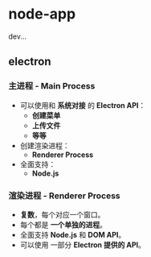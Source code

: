# node-app

dev...

## electron

### 主进程 - Main Process

- 可以使用和 **系统对接** 的 **Electron API**：
  - **创建菜单**
  - **上传文件**
  - **等等**
- 创建渲染进程：
  - **Renderer Process**
- 全面支持：
  - **Node.js**

### 渲染进程 - Renderer Process

- **复数**，每个对应一个窗口。
- 每个都是 **一个单独的进程**。
- 全面支持 **Node.js** 和 **DOM API**。
- 可以使用 一部分 **Electron 提供的 API**。